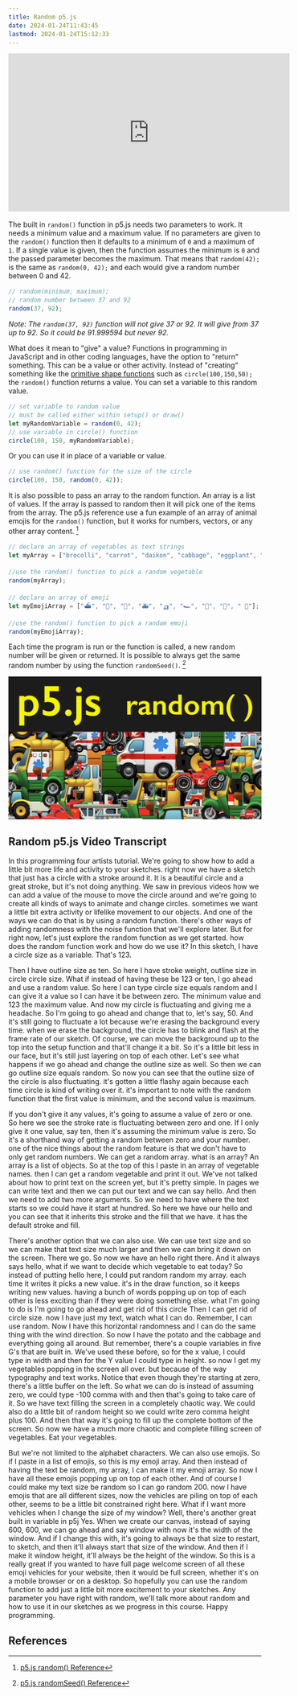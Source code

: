 ```yaml
---
title: Random p5.js
date: 2024-01-24T11:43:45
lastmod: 2024-01-24T15:12:33
---
```


<div class="iframe-16-9-container">
<iframe class="youTubeIframe" width="560" height="315" src="https://www.youtube.com/embed/2LJuwA_olPc?si=KfVpq-ruHa-3nLCD" title="YouTube video player" frameborder="0" allow="accelerometer; autoplay; clipboard-write; encrypted-media; gyroscope; picture-in-picture; web-share" allowfullscreen></iframe>
</div>

The built in `random()` function in p5.js needs two parameters to work. It needs a minimum value and a maximum value. If no parameters are given to the `random()` function then it defaults to a minimum of `0` and a maximum of `1`. If a single value is given, then the function assumes the minimum is `0` and the passed parameter becomes the maximum. That means that `random(42);` is the same as `random(0, 42);` and each would give a random number between 0 and 42.

```javascript
// random(minimum, maximum);
// random number between 37 and 92
random(37, 92);
```

_Note: The `random(37, 92)` function will not give 37 or 92. It will give from 37 up to 92. So it could be 91.999594 but never 92._

What does it mean to "give" a value? Functions in programming in JavaScript and in other coding languages, have the option to "return" something. This can be a value or other activity. Instead of "creating" something like the [primitive shape functions](./primitive-shapes-p5-js.md) such as `circle(100,150,50);` the `random()` function returns a value. You can set a variable to this random value.

```javascript
// set variable to random value
// must be called either within setup() or draw()
let myRandomVariable = random(0, 42);
// use variable in circle() function
circle(100, 150, myRandomVariable);
```

Or you can use it in place of a variable or value.

```javascript
// use random() function for the size of the circle
circle(100, 150, random(0, 42));
```

It is also possible to pass an array to the random function. An array is a list of values. If the array is passed to random then it will pick one of the items from the array. The p5.js reference use a fun example of an array of animal emojis for the `random()` function, but it works for numbers, vectors, or any other array content. [^random-reference]

```javascript
// declare an array of vegetables as text strings
let myArray = ["brocolli", "carrot", "daikon", "cabbage", "eggplant", "potato"];

//use the random() function to pick a random vegetable
random(myArray);

// declare an array of emoji
let myEmojiArray = ["⛴️", "🚒", "🚜", "🚑", "🛺", "🏎️", "🚛", "🚐", " 🚚"];

//use the random() function to pick a random emoji
random(myEmojiArray);
```

Each time the program is run or the function is called, a new random number will be given or returned. It is possible to always get the same random number by using the function `randomSeed()`. [^random-seed-reference]

[![Random p5.js](./attachments/random-p5js-thumb.jpg)](./attachments/random-p5js-thumb.jpg)

## Random p5.js Video Transcript

In this programming four artists tutorial. We're going to show how to add a little bit more life and activity to your sketches. right now we have a sketch that just has a circle with a stroke around it. It is a beautiful circle and a great stroke, but it's not doing anything. We saw in previous videos how we can add a value of the mouse to move the circle around and we're going to create all kinds of ways to animate and change circles. sometimes we want a little bit extra activity or lifelike movement to our objects. And one of the ways we can do that is by using a random function. there's other ways of adding randomness with the noise function that we'll explore later. But for right now, let's just explore the random function as we get started. how does the random function work and how do we use it? In this sketch, I have a circle size as a variable. That's 123.

Then I have outline size as ten. So here I have stroke weight, outline size in circle circle size. What if instead of having these be 123 or ten, I go ahead and use a random value. So here I can type circle size equals random and I can give it a value so I can have it be between zero. The minimum value and 123 the maximum value. And now my circle is fluctuating and giving me a headache. So I'm going to go ahead and change that to, let's say, 50. And it's still going to fluctuate a lot because we're erasing the background every time. when we erase the background, the circle has to blink and flash at the frame rate of our sketch. Of course, we can move the background up to the top into the setup function and that'll change it a bit. So it's a little bit less in our face, but it's still just layering on top of each other. Let's see what happens if we go ahead and change the outline size as well. So then we can go outline size equals random. So now you can see that the outline size of the circle is also fluctuating. it's gotten a little flashy again because each time circle is kind of writing over it. it's important to note with the random function that the first value is minimum, and the second value is maximum.

If you don't give it any values, it's going to assume a value of zero or one. So here we see the stroke rate is fluctuating between zero and one. If I only give it one value, say ten, then it's assuming the minimum value is zero. So it's a shorthand way of getting a random between zero and your number. one of the nice things about the random feature is that we don't have to only get random numbers. We can get a random array. what is an array? An array is a list of objects. So at the top of this I paste in an array of vegetable names. then I can get a random vegetable and print it out. We've not talked about how to print text on the screen yet, but it's pretty simple. In pages we can write text and then we can put our text and we can say hello. And then we need to add two more arguments. So we need to have where the text starts so we could have it start at hundred. So here we have our hello and you can see that it inherits this stroke and the fill that we have. it has the default stroke and fill.

There's another option that we can also use. We can use text size and so we can make that text size much larger and then we can bring it down on the screen. There we go. So now we have an hello right there. And it always says hello, what if we want to decide which vegetable to eat today? So instead of putting hello here, I could put random random my array. each time it writes it picks a new value. it's in the draw function, so it keeps writing new values. having a bunch of words popping up on top of each other is less exciting than if they were doing something else. what I'm going to do is I'm going to go ahead and get rid of this circle Then I can get rid of circle size. now I have just my text, watch what I can do. Remember, I can use random. Now I have this horizontal randomness and I can do the same thing with the wind direction. So now I have the potato and the cabbage and everything going all around. But remember, there's a couple variables in five G's that are built in. We've used these before, so for the x value, I could type in width and then for the Y value I could type in height. so now I get my vegetables popping in the screen all over. but because of the way typography and text works. Notice that even though they're starting at zero, there's a little buffer on the left. So what we can do is instead of assuming zero, we could type -100 comma with and then that's going to take care of it. So we have text filling the screen in a completely chaotic way. We could also do a little bit of random height so we could write zero comma height plus 100. And then that way it's going to fill up the complete bottom of the screen. So now we have a much more chaotic and complete filling screen of vegetables. Eat your vegetables.

But we're not limited to the alphabet characters. We can also use emojis. So if I paste in a list of emojis, so this is my emoji array. And then instead of having the text be random, my array, I can make it my emoji array. So now I have all these emojis popping up on top of each other. And of course I could make my text size be random so I can go random 200. now I have emojis that are all different sizes, now the vehicles are piling on top of each other, seems to be a little bit constrained right here. What if I want more vehicles when I change the size of my window? Well, there's another great built in variable in p5j Yes. When we create our canvas, instead of saying 600, 600, we can go ahead and say window with now it's the width of the window. And if I change this with, it's going to always be that size to restart, to sketch, and then it'll always start that size of the window. And then if I make it window height, it'll always be the height of the window. So this is a really great if you wanted to have full page welcome screen of all these emoji vehicles for your website, then it would be full screen, whether it's on a mobile browser or on a desktop. So hopefully you can use the random function to add just a little bit more excitement to your sketches. Any parameter you have right with random, we'll talk more about random and how to use it in our sketches as we progress in this course. Happy programming.

## References

[^random-reference]: [p5.js random() Reference](https://p5js.org/reference/#/p5/random)
[^random-seed-reference]: [p5.js randomSeed() Reference](https://p5js.org/reference/#/p5/randomSeed)
